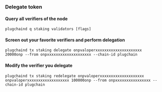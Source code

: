 ### Delegate token

#### Query all verifiers of the node
```
plugchaind q staking validators [flags]
```
#### Screen out your favorite verifiers and perform delegation
```
plugchaind tx staking delegate onpvaloperxxxxxxxxxxxxxxxxxxxxx 20000onp --from onpxxxxxxxxxxxxxxxxxxxx --chain-id plugchain
```
#### Modify the verifier you delegate
```
plugchaind tx staking redelegate onpvaloperxxxxxxxxxxxxxxxxxxxx onpvaloperxxxxxxxxxxxxxxxxxxx 100000onp --from onpxxxxxxxxxxxxxxxx --chain-id plugchain
```